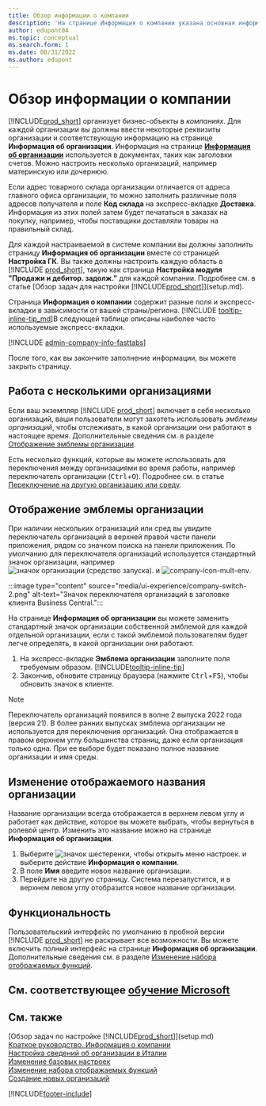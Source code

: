 ```yaml
---
title: Обзор информации о компании
description: 'На странице Информация о компании указана основная информация о бизнес-объекте, такая как имя, адреса и информация о доставке.'
author: edupont04
ms.topic: conceptual
ms.search.form: 1
ms.date: 08/31/2022
ms.author: edupont
---
```


# <a name="company-information-overview" />Обзор информации о компании

[!INCLUDE[prod_short](includes/prod_short.md)] организует бизнес-объекты в *компаниях*. Для каждой организации вы должны ввести некоторые реквизиты организации и соответствующую информацию на странице **Информация об организации**. Информация на странице [**Информация об организации**](https://businesscentral.dynamics.com/?page=1) используется в документах, таких как заголовки счетов. Можно настроить несколько организаций, например материнскую или дочернюю.  

Если адрес товарного склада организации отличается от адреса главного офиса организации, то можно заполнить различные поля адресов получателя и поле **Код склада** на экспресс-вкладке **Доставка**. Информация из этих полей затем будет печататься в заказах на покупку, например, чтобы поставщики доставляли товары на правильный склад.  

Для каждой настраиваемой в системе компании вы должны заполнить страницу **Информация об организации** вместе со страницей **Настройка ГК**. Вы также должны настроить каждую область в [!INCLUDE [prod_short](includes/prod_short.md)], такую как страница **Настройка модуля "Продажи и дебитор. задолж."** для каждой компании. Подробнее см. в статье [Обзор задач для настройки [!INCLUDE[prod_short](includes/prod_short.md)]](setup.md).  

Страница **Информация о компании** содержит разные поля и экспресс-вкладки в зависимости от вашей страны/региона. [!INCLUDE [tooltip-inline-tip_md](includes/tooltip-inline-tip_md.md)]В следующей таблице описаны наиболее часто используемые экспресс-вкладки.

[!INCLUDE [admin-company-info-fasttabs](includes/admin-company-info-fasttabs.md)]

После того, как вы закончите заполнение информации, вы можете закрыть страницу.  

## <a name="working-with-multiple-companies" />Работа с несколькими организациями

Если ваш экземпляр [!INCLUDE [prod_short](includes/prod_short.md)] включает в себя несколько организаций, ваши пользователи могут захотеть использовать *эмблемы организаций*, чтобы отслеживать, в какой организации они работают в настоящее время. Дополнительные сведения см. в разделе [Отображение эмблемы организации](#badge).

Есть несколько функций, которые вы можете использовать для переключения между организациями во время работы, например переключатель организации (<kbd>Ctrl</kbd>+<kbd>O</kbd>). Подробнее см. в статье [Переключение на другую организацию или среду](ui-organization-switch.md).

## <a name="display-a-company-badge" /><a name="badge"></a>Отображение эмблемы организации

При наличии нескольких огранизаций или сред вы увидите переключатель организаций в верхней правой части панели приложения, рядом со значком поиска на панели приложения. По умолчанию для переключателя организаций используется стандартный значок организации, например![значок организации (средство запуска).](media/ui-experience/company-icon.png "Отображает значок переключателя организаций, используемый при наличии одной среды") и ![company-icon-mult-env](media/ui-experience/company-icon-multi-env.png "Отображает значок переключателя организаций, используемый при наличии нескольких сред").

:::image type="content" source="media/ui-experience/company-switch-2.png" alt-text="Значок переключателя организаций в заголовке клиента Business Central.":::  

На странице **Информация об организации** вы можете заменить стандартный значок организации собственной эмблемой для каждой отдельной организации, если с такой эмблемой пользователям будет легче определять, в какой организации они работают.

1. На экспресс-вкладке **Эмблема организации** заполните поля требуемым образом. [!INCLUDE[tooltip-inline-tip](includes/tooltip-inline-tip_md.md)]
2. Закончив, обновите страницу браузера (нажмите <kbd>Ctrl</kbd>+<kbd>F5</kbd>), чтобы обновить значок в клиенте.  

> [!NOTE]
> Переключатель организаций появился в волне 2 выпуска 2022 года (версия 21). В более ранних выпусках эмблема организации не используется для переключения организаций. Она отображается в правом верхнем углу большинства страниц, даже если организация только одна. При ее выборе будет показано полное название организации и имя среды.

## <a name="change-company-display-name" />Изменение отображаемого названия организации

Название организации всегда отображается в верхнем левом углу и работает как действие, которое вы можете выбрать, чтобы вернуться в ролевой центр. Изменить это название можно на странице **Информация об организации**.

1. Выберите ![значок шестеренки, чтобы открыть меню настроек.](media/ui-experience/settings_icon_small.png) и выберите действие **Информация о компании**.
2. В поле **Имя** введите новое название организации.
3. Перейдите на другую страницу. Система перезапустится, и в верхнем левом углу отобразится новое название организации.

## <a name="experience" />Функциональность

Пользовательский интерфейс по умолчанию в пробной версии [!INCLUDE [prod_short](includes/prod_short.md)] не раскрывает все возможности. Вы можете включить полный интерфейс на странице **Информация об организации**. Дополнительные сведения см. в разделе [Изменение набора отображаемых функций](ui-experiences.md).  

## <a name="see-related-microsoft-training" />См. соответствующее [обучение Microsoft](/training/modules/create-new-companies-dynamics-365-business-central/)

## <a name="see-also" />См. также

[Обзор задач по настройке [!INCLUDE[prod_short](includes/prod_short.md)]](setup.md)  
[Краткое руководство. Информация о компании](quick-start-company-information.md)  
[Настройка сведений об организации в Италии](LocalFunctionality/Italy/how-to-set-up-company-information.md)  
[Изменение базовых настроек](ui-change-basic-settings.md)  
[Изменение набора отображаемых функций](ui-experiences.md)  
[Создание новых организаций](about-new-company.md)  

[!INCLUDE[footer-include](includes/footer-banner.md)]

